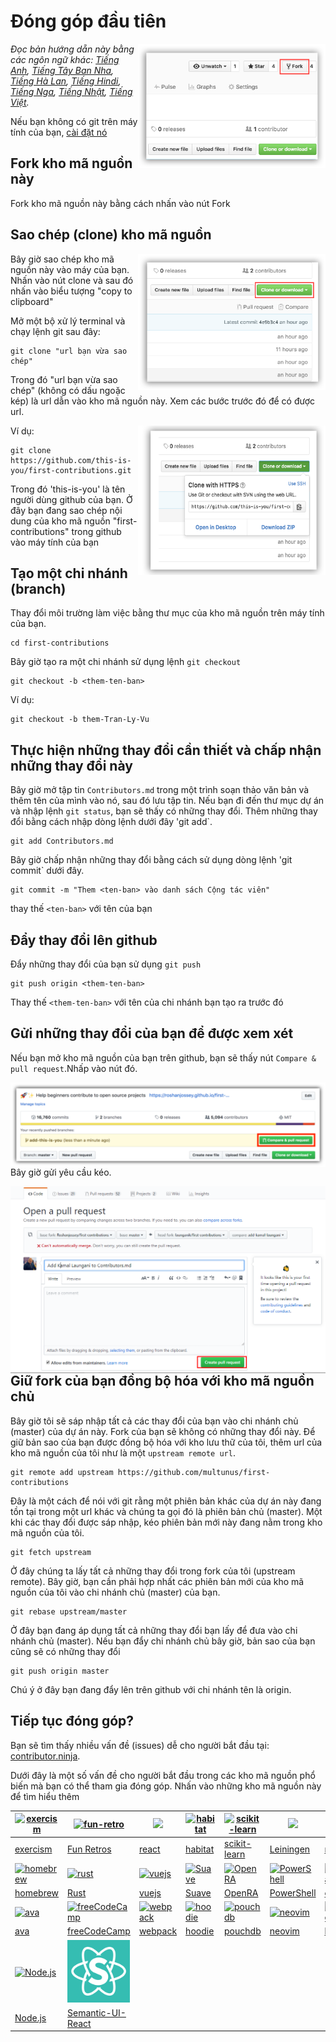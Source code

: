 # Đóng góp đầu tiên

<img align="right" width="300" src="assets/fork.png" alt="fork this repository" />  

*Đọc bản hướng dẵn này bằng các ngôn ngữ khác:  [Tiếng Anh](README.md), [Tiếng Tây Ban Nha](README.es.md), [Tiếng Hà Lan](README.nl.md), [Tiếng Hindi](README.hi.md), [Tiếng Nga](README.ru.md), [Tiếng Nhật](README.ja.md), [Tiếng Việt](README.vn.md).*

Nếu bạn không có git trên máy tính của bạn, [ cài đặt nó ]( https://help.github.com/articles/set-up-git/ )

## Fork kho mã nguồn này

Fork kho mã nguồn này bằng cách nhấn vào nút Fork

## Sao chép (clone) kho mã nguồn

<img align="right" width="300" src="assets/clone.png" alt="clone this repository" />  

Bây giờ sao chép kho mã nguồn này vào máy của bạn. Nhấn vào nút clone và sau đó nhấn vào biểu tượng "copy to clipboard"

Mở một bộ xử lý terminal và chạy lệnh git sau đây:

```
git clone "url bạn vừa sao chép"
```
Trong đó "url bạn vừa sao chép" (không có dấu ngoặc kép) là url dẫn vào kho mã nguồn này. Xem các bước trước đó để có được url.

<img align="right" width="300" src="assets/copy-to-clipboard.png" alt="copy URL to clipboard" />

Ví dụ:
```
git clone https://github.com/this-is-you/first-contributions.git
```
Trong đó 'this-is-you' là tên người dùng github của bạn. Ở đây bạn đang sao chép nội dung của kho mã nguồn "first-contributions" trong github vào máy tính của bạn

## Tạo một chi nhánh (branch)

Thay đổi môi trường làm việc bằng thư mục của kho mã nguồn trên máy tính của bạn.

```
cd first-contributions
```
Bây giờ tạo ra một chi nhánh sử dụng lệnh `git checkout`
```
git checkout -b <them-ten-ban>
```

Ví dụ:
```
git checkout -b them-Tran-Ly-Vu
```

## Thực hiện những thay đổi cần thiết và chấp nhận những thay đổi này

Bây giờ mở tập tin `Contributors.md` trong một trình soạn thảo văn bản và thêm tên của mình vào nó, sau đó lưu tập tin. Nếu bạn đi đến thư mục dự án và nhập lệnh `git status`, bạn sẽ thấy có những thay đổi. Thêm những thay đổi bằng cách nhập dòng lệnh dưới đây 'git add`.
```
git add Contributors.md
```

Bây giờ chấp nhận những thay đổi bằng cách sử dụng dòng lệnh 'git commit` dưới đây.
```
git commit -m "Them <ten-ban> vào danh sách Cộng tác viên"
```
thay thế `<ten-ban>` với tên của bạn

## Đẩy thay đổi lên github

Đẩy những thay đổi của bạn sử dụng `git push`
```
git push origin <them-ten-ban>
```
Thay thế `<them-ten-ban>` với tên của chi nhánh bạn tạo ra trước đó

## Gửi những thay đổi của bạn để được xem xét

Nếu bạn mở kho mã nguồn của bạn trên github, bạn sẽ thấy nút `Compare & pull request`.Nhấp vào nút đó.

<img style="float: right;" src="assets/compare-and-pull.png" alt="create a pull request" />

Bây giờ gửi yêu cầu kéo.

<img style="float: right;" src="assets/submit-pull.png" alt="submit pull request" />

## Giữ fork của bạn đồng bộ hóa với kho mã nguồn chủ

Bây giờ tôi sẽ sáp nhập tất cả các thay đổi của bạn vào chi nhánh chủ (master) của dự án này. Fork của bạn sẽ không có những thay đổi này. Để giữ bản sao của bạn được đồng bộ hóa với kho lưu thữ của tôi, thêm url của kho mã nguồn của tôi như là một `upstream remote url`.
```
git remote add upstream https://github.com/multunus/first-contributions
```
Đây là một cách để nói với git rằng một phiên bản khác của dự án này đang tồn tại trong một url khác và chúng ta gọi đó là phiên bản chủ (master). Một khi các thay đổi được sáp nhập, kéo phiên bản mới này đang nằm trong kho mã nguồn của tôi.
```
git fetch upstream
```

Ở đây chúng ta lấy tất cả những thay đổi trong fork của tôi (upstream remote). Bây giờ, bạn cần phải hợp nhất các phiên bản mới của kho mã nguồn của tôi vào chi nhánh chủ (master) của bạn.
```
git rebase upstream/master
```
Ở đây bạn đang áp dụng tất cả những thay đổi bạn lấy để đưa vào chi nhánh chủ (master). Nếu bạn đẩy chi nhánh chủ bây giờ, bản sao của bạn cũng sẽ có những thay đổi
```
git push origin master
```
Chú ý ở đây bạn đang đẩy lên trên github với chi nhánh tên là origin.

## Tiếp tục đóng góp?

Bạn sẽ tìm thấy nhiều vấn đề (issues) dễ cho người bắt đầu tại: [contributor.ninja](https://contributor.ninja).

Dưới đây là một số vấn đề cho người bắt đầu trong các kho mã nguồn phổ biến mà bạn có thể tham gia đóng góp. Nhấn vào những kho mã nguồn này để tìm hiểu thêm

|[![exercism](https://avatars2.githubusercontent.com/u/5624255?v=3&s=100)](https://github.com/exercism/exercism.io/issues?q=is%3Aopen+is%3Aissue+label%3A%22good+first+patch%22)|[![fun-retro](https://avatars3.githubusercontent.com/u/15913975?v=3&s=100)](https://github.com/funretro/distributed/issues?q=is%3Aopen+is%3Aissue+label%3Abeginner-friendly)|[<img width="100" src="https://cdn.worldvectorlogo.com/logos/react.svg">](https://github.com/facebook/react/issues?q=is%3Aopen+is%3Aissue+label%3A%22good+first+bug%22)|[![habitat](https://avatars1.githubusercontent.com/u/18171698?v=3&s=100)](https://github.com/habitat-sh/habitat/issues?q=is%3Aopen+is%3Aissue+label%3AEasy)|[![scikit-learn](https://avatars0.githubusercontent.com/u/365630?v=3&s=100)](https://github.com/scikit-learn/scikit-learn/issues?q=is%3Aopen+is%3Aissue+label%3AEasy)|[<img width="100" src="https://camo.githubusercontent.com/0f302c808c8457f6460913e33aed3478124612c2/687474703a2f2f6c65696e696e67656e2e6f72672f696d672f6c65696e696e67656e2e6a7067">](https://github.com/technomancy/leiningen/issues?q=is%3Aopen+is%3Aissue+label%3ANewbie)|[<img width="100" src="https://images.plot.ly/plotly-documentation/thumbnail/numpy-logo.jpg">](https://github.com/numpy/numpy/issues?q=is%3Aopen+is%3Aissue+label%3A%22Easy+Fix%22)|[![elasticsearch](https://avatars2.githubusercontent.com/u/6764390?v=3&s=100)](https://github.com/elastic/elasticsearch/issues?q=is%3Aopen+is%3Aissue+label%3A%22low+hanging+fruit%22)|
|---|---|---|---|---|---|---|---|
|[exercism](https://github.com/exercism/exercism.io/issues?q=is%3Aopen+is%3Aissue+label%3A%22good+first+patch%22)|[Fun Retros](https://github.com/funretro/distributed/issues?q=is%3Aopen+is%3Aissue+label%3Abeginner-friendly)|[react](https://github.com/facebook/react/issues?q=is%3Aopen+is%3Aissue+label%3A%22good+first+bug%22)|[habitat](https://github.com/habitat-sh/habitat/issues?q=is%3Aopen+is%3Aissue+label%3AEasy)|[scikit-learn](https://github.com/scikit-learn/scikit-learn/issues?q=is%3Aopen+is%3Aissue+label%3AEasy)|[Leiningen](https://github.com/technomancy/leiningen/issues?q=is%3Aopen+is%3Aissue+label%3ANewbie)|[numpy](https://github.com/numpy/numpy/issues?q=is%3Aopen+is%3Aissue+label%3A%22Easy+Fix%22)|[elasticsearch](https://github.com/elastic/elasticsearch/issues?q=is%3Aopen+is%3Aissue+label%3A%22low+hanging+fruit%22)|
|[![homebrew](https://avatars2.githubusercontent.com/u/1503512?v=3&s=100)](https://github.com/Homebrew/brew/issues?q=is%3Aopen+is%3Aissue+label%3A%22help+wanted%22)|[![rust](https://avatars1.githubusercontent.com/u/5430905?v=3&s=100)](https://github.com/rust-lang/rust/issues?q=is%3Aopen+is%3Aissue+label%3AE-easy)|[![vuejs](https://avatars1.githubusercontent.com/u/6128107?v=3&s=100)](https://github.com/vuejs/vue/issues?q=is%3Aopen+is%3Aissue+label%3A%22contribution+welcome%22)|[![Suave](https://avatars2.githubusercontent.com/u/5822862?v=3&s=100)](https://github.com/SuaveIO/suave/issues?q=is%3Aopen+is%3Aissue+label%3Ahardness-easy)|[![OpenRA](https://avatars3.githubusercontent.com/u/409046?v=3&s=100)](https://github.com/OpenRA/OpenRA/issues?q=is%3Aopen+is%3Aissue+label%3AEasy)|[![PowerShell](https://avatars0.githubusercontent.com/u/11524380?v=3&s=100)](https://github.com/powershell/powershell/issues?q=is%3Aopen+is%3Aissue+label%3AUp-for-Grabs)|[![coala](https://avatars2.githubusercontent.com/u/10620750?v=3&s=100)](https://github.com/coala/coala/issues?q=is%3Aopen+is%3Aissue+label%3Adifficulty%2Flow+label%3Adifficulty%2Fnewcomer)|[![moment](https://avatars2.githubusercontent.com/u/4129662?v=3&s=100)](https://github.com/moment/moment/issues?q=is%3Aopen+is%3Aissue+label%3AUp-For-Grabs)|
|[homebrew](https://github.com/Homebrew/brew/issues?q=is%3Aopen+is%3Aissue+label%3A%22help+wanted%22)|[Rust](https://github.com/rust-lang/rust/issues?q=is%3Aopen+is%3Aissue+label%3AE-easy)|[vuejs](https://github.com/vuejs/vue/issues?q=is%3Aopen+is%3Aissue+label%3A%22contribution+welcome%22)|[Suave](https://github.com/SuaveIO/suave/issues?q=is%3Aopen+is%3Aissue+label%3Ahardness-easy)|[OpenRA](https://github.com/OpenRA/OpenRA/issues?q=is%3Aopen+is%3Aissue+label%3AEasy)|[PowerShell](https://github.com/powershell/powershell/issues?q=is%3Aopen+is%3Aissue+label%3AUp-for-Grabs)|[coala](https://github.com/coala/coala/issues?q=is%3Aopen+is%3Aissue+label%3Adifficulty%2Flow+label%3Adifficulty%2Fnewcomer)|[moment](https://github.com/moment/moment/issues?q=is%3Aopen+is%3Aissue+label%3AUp-For-Grabs)|
|[![ava](https://avatars0.githubusercontent.com/u/8527916?v=3&s=100)](https://github.com/avajs/ava/issues?q=is%3Aopen+is%3Aissue+label%3A%22good+for+beginner%22)|[![freeCodeCamp](https://avatars0.githubusercontent.com/u/9892522?v=3&s=100)](https://github.com/freeCodeCamp/freeCodeCamp/issues?q=is%3Aopen+is%3Aissue+label%3Afirst-timers-only)|[![webpack](https://avatars3.githubusercontent.com/u/2105791?v=3&s=100)](https://github.com/webpack/webpack/issues?q=is%3Aopen+is%3Aissue+label%3A%22D1%3A+Easy+%28Contrib.+Difficulty%29%22)|[![hoodie](https://avatars1.githubusercontent.com/u/1888826?v=3&s=100)](https://github.com/hoodiehq/hoodie/issues?q=is%3Aopen+is%3Aissue+label%3Afirst-timers-only)|[![pouchdb](https://avatars3.githubusercontent.com/u/3406112?v=3&s=100)](https://github.com/pouchdb/pouchdb/issues?q=is%3Aopen+is%3Aissue+label%3A%22first+timers+only%22)|[![neovim](https://avatars0.githubusercontent.com/u/6471485?v=3&s=100)](https://github.com/neovim/neovim/issues?q=is%3Aopen+is%3Aissue+label%3Aentry-level)|[![babel](https://avatars2.githubusercontent.com/u/9637642?v=3&s=100)](https://github.com/babel/babel/issues?q=is%3Aopen+is%3Aissue+label%3Abeginner-friendly) |[<img width="100" src="https://github.com/adobe/brackets/blob/gh-pages/images/brackets_128.png?raw=true">](https://github.com/adobe/brackets/labels/Starter%20bug)|
|[ava](https://github.com/avajs/ava/issues?q=is%3Aopen+is%3Aissue+label%3A%22good+for+beginner%22)|[freeCodeCamp](https://github.com/freeCodeCamp/freeCodeCamp/issues?q=is%3Aopen+is%3Aissue+label%3Afirst-timers-only)|[webpack](https://github.com/webpack/webpack/issues?q=is%3Aopen+is%3Aissue+label%3A%22D1%3A+Easy+%28Contrib.+Difficulty%29%22)|[hoodie](https://github.com/hoodiehq/hoodie/issues?q=is%3Aopen+is%3Aissue+label%3Afirst-timers-only)|[pouchdb](https://github.com/pouchdb/pouchdb/issues?q=is%3Aopen+is%3Aissue+label%3A%22first+timers+only%22)|[neovim](https://github.com/neovim/neovim/issues?q=is%3Aopen+is%3Aissue+label%3Aentry-level)|[babel](https://github.com/babel/babel/issues?q=is%3Aopen+is%3Aissue+label%3Abeginner-friendly) |[brackets](https://github.com/adobe/brackets/labels/Starter%20bug)|
| [![Node.js](https://avatars1.githubusercontent.com/u/9950313?v=3&s=100)](https://github.com/nodejs/node/issues?q=is%3Aissue+is%3Aopen+label%3A%22good+first+contribution%22)|[<img width="100" src="https://github.com/Semantic-Org/Semantic-UI-React/raw/master/docs/app/logo.png">](https://github.com/Semantic-Org/Semantic-UI-React/issues?q=is%3Aissue+is%3Aopen+label%3A%22good+first+contribution%22)|
| [Node.js](https://github.com/nodejs/node/issues?q=is%3Aissue+is%3Aopen+label%3A%22good+first+contribution%22) |[Semantic-UI-React](https://github.com/Semantic-Org/Semantic-UI-React/issues?q=is%3Aissue+is%3Aopen+label%3A%22good+first+contribution%22) |
